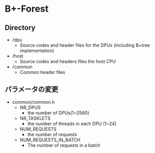 # B+-Forest
## Directory
- /dpu
  - Source codes and header files for the DPUs (including B+tree implementation)
- /host
  - Source codes and headers files the host CPU 
- /common
  - Common header files
  
## パラメータの変更
- common/common.h
  - NR_DPUS
    - the number of DPUs(1~2560)
  - NR_TASKLETS
    - the number of threads in each DPU (1~24)
  - NUM_REQUESTS
    - the number of requests
  - NUM_REQUESTS_IN_BATCH
    - The number of requests in a batch
